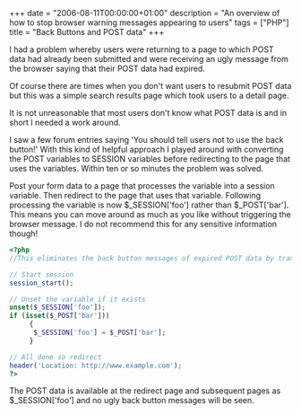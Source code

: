 +++
date = "2006-08-11T00:00:00+01:00"
description = "An overview of how to stop browser warning messages appearing to users"
tags = ["PHP"]
title = "Back Buttons and POST data"
+++

I had a problem whereby users were returning to a page to which POST data had
already been submitted and were receiving an ugly message from the browser
saying that their POST data had expired.

Of course there are times when you don't want users to resubmit POST data but
this was a simple search results page which took users to a detail page.

It is not unreasonable that most users don't know what POST data is and in short
I needed a work around.

I saw a few forum entries saying 'You should tell users not to use the back
button!' With this kind of helpful approach I played around with converting the
POST variables to SESSION variables before redirecting to the page that uses the
variables. Within ten or so minutes the problem was solved.

Post your form data to a page that processes the variable into a session
variable. Then redirect to the page that uses that variable. Following
processing the variable is now $\_SESSION['foo'] rather than $\_POST['bar'].
This means you can move around as much as you like without triggering the
browser message. I do not recommend this for any sensitive information though!

```php
<?php
//This eliminates the back button messages of expired POST data by translating POST data in to a SESSION variable and then redirecting

// Start session
session_start();

// Unset the variable if it exists
unset($_SESSION['foo']);
if (isset($_POST['bar']))
     {
      $_SESSION['foo'] = $_POST['bar'];
     }

// All done so redirect
header('Location: http://www.example.com');
?>
```

The POST data is available at the redirect page and subsequent pages as
$\_SESSION['foo'] and no ugly back button messages will be seen.
